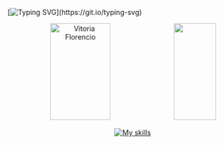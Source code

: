 [![Typing SVG](https://readme-typing-svg.herokuapp.com/?color=DCD6F7&size=35&center=true&vCenter=true&width=1000&lines=Olá,+meu+nome+é+Vitoria.+Bem+vindo(a)!;)](https://git.io/typing-svg)
<div align="center">    
    <img width="49%" height="195px" src="https://github-readme-stats.vercel.app/api?username=Vtoriaa&show_icons=true&count_private=true&hide_border=true&title_color=AD4AFF&icon_color=AD4AFF&text_color=c9d1d&theme=transparent" alt="Vitoria Florencio" /> 
    <img width="41%" height="195px" src="https://github-readme-stats.vercel.app/api/top-langs/?username=Vtoriaa&layout=compact&hide_border=true&title_color=AD4AFF&text_color=c9d1d9&bg_color=0d1117&theme=transparent" />
<div/>
  
 [![My skills](https://skills.thijs.gg/icons?i=figma,html,css,js,bootstrap,react,scss,java,mysql)](https://skills.thijs.gg)
</div>
